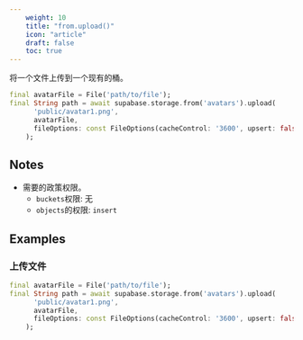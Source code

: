 ```yaml
---
    weight: 10
    title: "from.upload()"
    icon: "article"
    draft: false
    toc: true
---
```


将一个文件上传到一个现有的桶。


```dart
final avatarFile = File('path/to/file');
final String path = await supabase.storage.from('avatars').upload(
      'public/avatar1.png',
      avatarFile,
      fileOptions: const FileOptions(cacheControl: '3600', upsert: false),
    );
```






## Notes

- 需要的政策权限。
  - `buckets`权限: 无 
  - `objects`的权限: `insert`










## Examples

### 上传文件



```dart
final avatarFile = File('path/to/file');
final String path = await supabase.storage.from('avatars').upload(
      'public/avatar1.png',
      avatarFile,
      fileOptions: const FileOptions(cacheControl: '3600', upsert: false),
    );
```